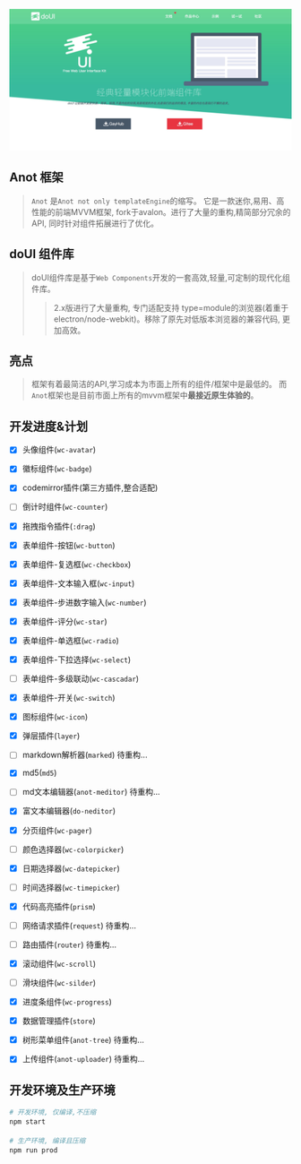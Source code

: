 ![doui](./slogan.jpg)

## Anot 框架
> `Anot` 是`Anot not only templateEngine`的缩写。
> 它是一款迷你,易用、高性能的前端MVVM框架, fork于avalon。进行了大量的重构,精简部分冗余的API, 同时针对组件拓展进行了优化。


## doUI 组件库
> doUI组件库是基于`Web Components`开发的一套高效,轻量,可定制的现代化组件库。
>> 2.x版进行了大量重构, 专门适配支持 type=module的浏览器(着重于electron/node-webkit)。移除了原先对低版本浏览器的兼容代码, 更加高效。


##  亮点
> 框架有着最简洁的API,学习成本为市面上所有的组件/框架中是最低的。 而`Anot`框架也是目前市面上所有的mvvm框架中**最接近原生体验的**。


## 开发进度&计划
- [x] 头像组件(`wc-avatar`)
- [x] 徽标组件(`wc-badge`)
- [x] codemirror插件(第三方插件,整合适配)
- [ ] 倒计时组件(`wc-counter`)
- [x] 拖拽指令插件(`:drag`)
- [x] 表单组件-按钮(`wc-button`)
- [x] 表单组件-复选框(`wc-checkbox`)
- [x] 表单组件-文本输入框(`wc-input`)
- [x] 表单组件-步进数字输入(`wc-number`)
- [x] 表单组件-评分(`wc-star`)
- [x] 表单组件-单选框(`wc-radio`)
- [x] 表单组件-下拉选择(`wc-select`)
- [ ] 表单组件-多级联动(`wc-cascadar`)
- [x] 表单组件-开关(`wc-switch`)
- [x] 图标组件(`wc-icon`)
- [x] 弹层插件(`layer`)
- [ ] markdown解析器(`marked`) 待重构...
- [x] md5(`md5`)
- [ ] md文本编辑器(`anot-meditor`) 待重构...
- [x] 富文本编辑器(`do-neditor`)
- [x] 分页组件(`wc-pager`)
- [ ] 颜色选择器(`wc-colorpicker`)
- [x] 日期选择器(`wc-datepicker`)
- [ ] 时间选择器(`wc-timepicker`)
- [x] 代码高亮插件(`prism`)
- [ ] 网络请求插件(`request`) 待重构...
- [ ] 路由插件(`router`) 待重构...
- [x] 滚动组件(`wc-scroll`)
- [ ] 滑块组件(`wc-silder`)
- [x] 进度条组件(`wc-progress`)
- [x] 数据管理插件(`store`)
- [x] 树形菜单组件(`anot-tree`) 待重构...
- [x] 上传组件(`anot-uploader`) 待重构...


## 开发环境及生产环境
```bash
# 开发环境, 仅编译,不压缩
npm start

# 生产环境, 编译且压缩
npm run prod

```
